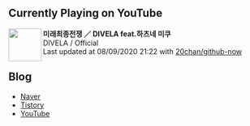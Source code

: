 ## Currently Playing on YouTube

[<img align="left" height="65" src="https://yt3.ggpht.com/a/AATXAJy4V9hWNT_np8oTXmnwhUw_RG4iDcsIwOgcqph95Q=s88-c-k-c0xffffffff-no-nd-rj">](https://www.youtube.com/channel/UCrGzu0MPKQpYF2AV2oG-VpQ)

**미래최종전쟁 ／ DIVELA feat.하츠네 미쿠**  
DIVELA / Official  
Last updated at 08/09/2020 21:22 with [20chan/github-now](https://github.com/20chan/github-now)

## Blog

- [Naver](http://blog.naver.com/neurowhai)
- [Tistory](http://neurowhai.tistory.com/)
- [YouTube](https://www.youtube.com/channel/UCB_v1xU6laBHOeH6z4L-Mtw)
